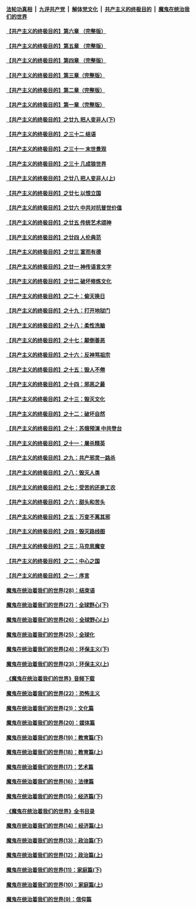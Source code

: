 ####  [法轮功真相](../../../../basic/blob/master/README.md?t=07022302) &nbsp;|&nbsp; [九评共产党](../../../../9ping.md/blob/master/README.md?t=07022302) &nbsp;|&nbsp; [解体党文化](../../../../jtdwh.md/blob/master/README.md?t=07022302)  &nbsp;|&nbsp; [共产主义的终极目的](../../../../gczydzjmd.md/blob/master/README.md?t=07022302) &nbsp;|&nbsp; [魔鬼在统治我们的世界](../../../../mgztzwmdsj.md/blob/master/README.md?t=07022302) 

#### [【共产主义的终极目的】第六章 （完整版）](../pages/nsc422/n11428913.md?t=07022302) 

#### [【共产主义的终极目的】第五章 （完整版）](../pages/nsc422/n11428912.md?t=07022302) 

#### [【共产主义的终极目的】第四章 （完整版）](../pages/nsc422/n11428907.md?t=07022302) 

#### [【共产主义的终极目的】第三章（完整版）](../pages/nsc422/n11428848.md?t=07022302) 

#### [【共产主义的终极目的】第二章（完整版）](../pages/nsc422/n11428831.md?t=07022302) 

#### [【共产主义的终极目的】第一章（完整版）](../pages/nsc422/n11417651.md?t=07022302) 

#### [【共产主义的终极目的】之廿九 把人变非人(下)](../pages/nsc422/n11344140.md?t=07022302) 

#### [【共产主义的终极目的】之三十二 结语](../pages/nsc422/n11360535.md?t=07022302) 

#### [【共产主义的终极目的】之三十一 末世景观](../pages/nsc422/n11351129.md?t=07022302) 

#### [【共产主义的终极目的】之三十 几成狼世界](../pages/nsc422/n11348280.md?t=07022302) 

#### [【共产主义的终极目的】之廿八 把人变非人(上)](../pages/nsc422/n11340492.md?t=07022302) 

#### [【共产主义的终极目的】之廿七 以恨立国](../pages/nsc422/n11336944.md?t=07022302) 

#### [【共产主义的终极目的】之廿六 中共对抗普世价值](../pages/nsc422/n11324785.md?t=07022302) 

#### [【共产主义的终极目的】之廿五 传统艺术颂神](../pages/nsc422/n11296396.md?t=07022302) 

#### [【共产主义的终极目的】之廿四 人伦典范](../pages/nsc422/n11296397.md?t=07022302) 

#### [【共产主义的终极目的】之廿三 富而有德](../pages/nsc422/n11283598.md?t=07022302) 

#### [【共产主义的终极目的】之廿一 神传语言文字](../pages/nsc422/n11263265.md?t=07022302) 

#### [【共产主义的终极目的】之廿二 破坏修炼文化](../pages/nsc422/n11245728.md?t=07022302) 

#### [【共产主义的终极目的】之二十：偷天换日](../pages/nsc422/n11238846.md?t=07022302) 

#### [【共产主义的终极目的】之十九：打开地狱门](../pages/nsc422/n11206376.md?t=07022302) 

#### [【共产主义的终极目的】之十八：柔性洗脑](../pages/nsc422/n11199994.md?t=07022302) 

#### [【共产主义的终极目的】之十七：颠倒善恶](../pages/nsc422/n11179782.md?t=07022302) 

#### [【共产主义的终极目的】之十六：反神骂祖宗](../pages/nsc422/n11166798.md?t=07022302) 

#### [【共产主义的终极目的】之十五：毁人不倦](../pages/nsc422/n11166792.md?t=07022302) 

#### [【共产主义的终极目的】之十四：邪恶之最](../pages/nsc422/n11150249.md?t=07022302) 

#### [【共产主义的终极目的】之十三：毁灭文化](../pages/nsc422/n11135227.md?t=07022302) 

#### [【共产主义的终极目的】之十二：破坏自然](../pages/nsc422/n11135214.md?t=07022302) 

#### [【共产主义的终极目的】之十：苏俄预演 中共登台](../pages/nsc422/n11118424.md?t=07022302) 

#### [【共产主义的终极目的】之十一：屠杀精英](../pages/nsc422/n11118442.md?t=07022302) 

#### [【共产主义的终极目的】之九：共产邪灵一路杀](../pages/nsc422/n11114139.md?t=07022302) 

#### [【共产主义的终极目的】之八：毁灭人类](../pages/nsc422/n11108503.md?t=07022302) 

#### [【共产主义的终极目的】之七：受苦的还是工农](../pages/nsc422/n11101809.md?t=07022302) 

#### [【共产主义的终极目的】之六：甜头和苦头](../pages/nsc422/n11096971.md?t=07022302) 

#### [【共产主义的终极目的】之五：万变不离其邪](../pages/nsc422/n11091285.md?t=07022302) 

#### [【共产主义的终极目的】之四：毁灭路线图](../pages/nsc422/n11086284.md?t=07022302) 

#### [【共产主义的终极目的】之三：马克思魔变](../pages/nsc422/n11061941.md?t=07022302) 

#### [【共产主义的终极目的】之二：中心之国](../pages/nsc422/n11047728.md?t=07022302) 

#### [【共产主义的终极目的】之一：序言](../pages/nsc422/n11086077.md?t=07022302) 

#### [魔鬼在统治着我们的世界(28)：结束语](../pages/nsc422/n10936246.md?t=07022302) 

#### [魔鬼在统治着我们的世界(27)：全球野心(下)](../pages/nsc422/n10928319.md?t=07022302) 

#### [魔鬼在统治着我们的世界(26)：全球野心(上)](../pages/nsc422/n10900318.md?t=07022302) 

#### [魔鬼在统治着我们的世界(25)：全球化](../pages/nsc422/n10788205.md?t=07022302) 

#### [魔鬼在统治着我们的世界(24)：环保主义(下)](../pages/nsc422/n10695307.md?t=07022302) 

#### [魔鬼在统治着我们的世界(23)：环保主义(上)](../pages/nsc422/n10688613.md?t=07022302) 

#### [《魔鬼在统治着我们的世界》音频下载](../pages/nsc422/n10635553.md?t=07022302) 

#### [魔鬼在统治着我们的世界(22)：恐怖主义](../pages/nsc422/n10614727.md?t=07022302) 

#### [魔鬼在统治着我们的世界(21)：文化篇](../pages/nsc422/n10597706.md?t=07022302) 

#### [魔鬼在统治着我们的世界(20)：媒体篇](../pages/nsc422/n10586579.md?t=07022302) 

#### [魔鬼在统治着我们的世界(19)：教育篇(下)](../pages/nsc422/n10564808.md?t=07022302) 

#### [魔鬼在统治着我们的世界(18)：教育篇(上)](../pages/nsc422/n10526970.md?t=07022302) 

#### [魔鬼在统治着我们的世界(17)：艺术篇](../pages/nsc422/n10499093.md?t=07022302) 

#### [魔鬼在统治着我们的世界(16)：法律篇](../pages/nsc422/n10485969.md?t=07022302) 

#### [魔鬼在统治着我们的世界(15)：经济篇(下)](../pages/nsc422/n10469975.md?t=07022302) 

#### [《魔鬼在统治着我们的世界》全书目录](../pages/nsc422/n10464261.md?t=07022302) 

#### [魔鬼在统治着我们的世界(14)：经济篇(上)](../pages/nsc422/n10457370.md?t=07022302) 

#### [魔鬼在统治着我们的世界(13)：政治篇(下)](../pages/nsc422/n10448270.md?t=07022302) 

#### [魔鬼在统治着我们的世界(12)：政治篇(上)](../pages/nsc422/n10444576.md?t=07022302) 

#### [魔鬼在统治着我们的世界(11)：家庭篇(下)](../pages/nsc422/n10440961.md?t=07022302) 

#### [魔鬼在统治着我们的世界(10)：家庭篇(上)](../pages/nsc422/n10435448.md?t=07022302) 

#### [魔鬼在统治着我们的世界(9)：信仰篇](../pages/nsc422/n10432159.md?t=07022302) 

